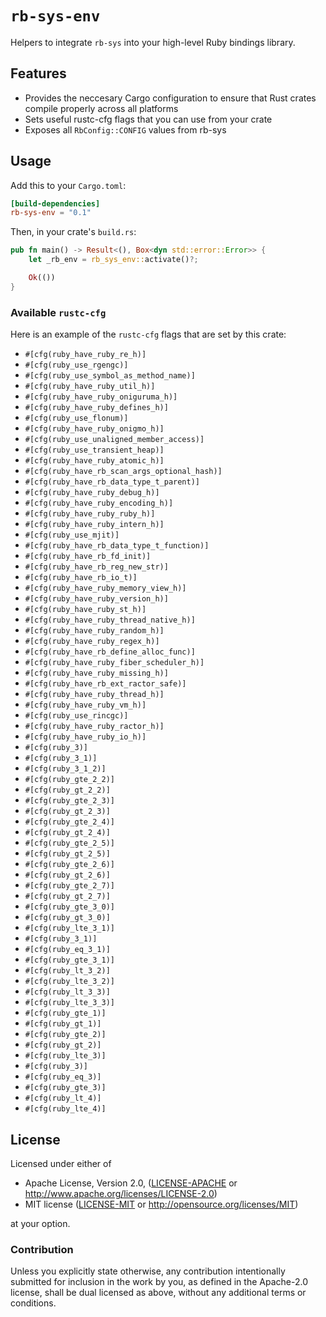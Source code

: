 # `rb-sys-env`

Helpers to integrate `rb-sys` into your high-level Ruby bindings library.

## Features

- Provides the neccesary Cargo configuration to ensure that Rust crates compile properly across all platforms
- Sets useful rustc-cfg flags that you can use from your crate
- Exposes all `RbConfig::CONFIG` values from rb-sys

## Usage

Add this to your `Cargo.toml`:

```toml
[build-dependencies]
rb-sys-env = "0.1"
```

Then, in your crate's `build.rs`:

```rust
pub fn main() -> Result<(), Box<dyn std::error::Error>> {
    let _rb_env = rb_sys_env::activate()?;

    Ok(())
}
```

### Available `rustc-cfg`

Here is an example of the `rustc-cfg` flags that are set by this crate:

- `#[cfg(ruby_have_ruby_re_h)]`
- `#[cfg(ruby_use_rgengc)]`
- `#[cfg(ruby_use_symbol_as_method_name)]`
- `#[cfg(ruby_have_ruby_util_h)]`
- `#[cfg(ruby_have_ruby_oniguruma_h)]`
- `#[cfg(ruby_have_ruby_defines_h)]`
- `#[cfg(ruby_use_flonum)]`
- `#[cfg(ruby_have_ruby_onigmo_h)]`
- `#[cfg(ruby_use_unaligned_member_access)]`
- `#[cfg(ruby_use_transient_heap)]`
- `#[cfg(ruby_have_ruby_atomic_h)]`
- `#[cfg(ruby_have_rb_scan_args_optional_hash)]`
- `#[cfg(ruby_have_rb_data_type_t_parent)]`
- `#[cfg(ruby_have_ruby_debug_h)]`
- `#[cfg(ruby_have_ruby_encoding_h)]`
- `#[cfg(ruby_have_ruby_ruby_h)]`
- `#[cfg(ruby_have_ruby_intern_h)]`
- `#[cfg(ruby_use_mjit)]`
- `#[cfg(ruby_have_rb_data_type_t_function)]`
- `#[cfg(ruby_have_rb_fd_init)]`
- `#[cfg(ruby_have_rb_reg_new_str)]`
- `#[cfg(ruby_have_rb_io_t)]`
- `#[cfg(ruby_have_ruby_memory_view_h)]`
- `#[cfg(ruby_have_ruby_version_h)]`
- `#[cfg(ruby_have_ruby_st_h)]`
- `#[cfg(ruby_have_ruby_thread_native_h)]`
- `#[cfg(ruby_have_ruby_random_h)]`
- `#[cfg(ruby_have_ruby_regex_h)]`
- `#[cfg(ruby_have_rb_define_alloc_func)]`
- `#[cfg(ruby_have_ruby_fiber_scheduler_h)]`
- `#[cfg(ruby_have_ruby_missing_h)]`
- `#[cfg(ruby_have_rb_ext_ractor_safe)]`
- `#[cfg(ruby_have_ruby_thread_h)]`
- `#[cfg(ruby_have_ruby_vm_h)]`
- `#[cfg(ruby_use_rincgc)]`
- `#[cfg(ruby_have_ruby_ractor_h)]`
- `#[cfg(ruby_have_ruby_io_h)]`
- `#[cfg(ruby_3)]`
- `#[cfg(ruby_3_1)]`
- `#[cfg(ruby_3_1_2)]`
- `#[cfg(ruby_gte_2_2)]`
- `#[cfg(ruby_gt_2_2)]`
- `#[cfg(ruby_gte_2_3)]`
- `#[cfg(ruby_gt_2_3)]`
- `#[cfg(ruby_gte_2_4)]`
- `#[cfg(ruby_gt_2_4)]`
- `#[cfg(ruby_gte_2_5)]`
- `#[cfg(ruby_gt_2_5)]`
- `#[cfg(ruby_gte_2_6)]`
- `#[cfg(ruby_gt_2_6)]`
- `#[cfg(ruby_gte_2_7)]`
- `#[cfg(ruby_gt_2_7)]`
- `#[cfg(ruby_gte_3_0)]`
- `#[cfg(ruby_gt_3_0)]`
- `#[cfg(ruby_lte_3_1)]`
- `#[cfg(ruby_3_1)]`
- `#[cfg(ruby_eq_3_1)]`
- `#[cfg(ruby_gte_3_1)]`
- `#[cfg(ruby_lt_3_2)]`
- `#[cfg(ruby_lte_3_2)]`
- `#[cfg(ruby_lt_3_3)]`
- `#[cfg(ruby_lte_3_3)]`
- `#[cfg(ruby_gte_1)]`
- `#[cfg(ruby_gt_1)]`
- `#[cfg(ruby_gte_2)]`
- `#[cfg(ruby_gt_2)]`
- `#[cfg(ruby_lte_3)]`
- `#[cfg(ruby_3)]`
- `#[cfg(ruby_eq_3)]`
- `#[cfg(ruby_gte_3)]`
- `#[cfg(ruby_lt_4)]`
- `#[cfg(ruby_lte_4)]`

## License

Licensed under either of

- Apache License, Version 2.0, ([LICENSE-APACHE](LICENSE-APACHE) or http://www.apache.org/licenses/LICENSE-2.0)
- MIT license ([LICENSE-MIT](LICENSE-MIT) or http://opensource.org/licenses/MIT)

at your option.

### Contribution

Unless you explicitly state otherwise, any contribution intentionally submitted for inclusion in the work by you, as
defined in the Apache-2.0 license, shall be dual licensed as above, without any additional terms or conditions.
